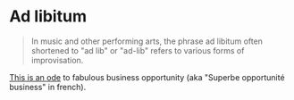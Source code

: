 # Ad libitum

> In music and other performing arts, the phrase ad libitum often shortened to "ad lib" or "ad-lib" refers to various forms of improvisation.

[This is an ode](https://smart-ttl.netlify.app/) to fabulous business opportunity (aka "Superbe opportunité business" in french).
